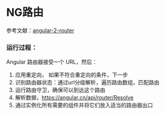 # NG路由
参考文献：[angular-2-router](https://vsavkin.com/angular-2-router-d9e30599f9ea)

### 运行过程：

Angular 路由器接受一个 URL，然后：

1. 应用重定向， 如果不符合重定向的条件，下一步
2. 识别路由器状态：通过url分级解析，遍历路由数组，匹配路由
3. 运行路由守卫，确保可以到达这个路由
4. 解析数据，https://angular.cn/api/router/Resolve
5. 通过实例化所有需要的组件并将它们放入适当的路由器出口
